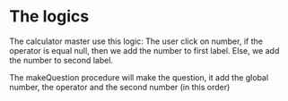 # The logics
The calculator master use this logic: 
The user click on number, if the operator is equal null, then we add the number to first label.
Else, we add the number to second label.

The makeQuestion procedure will make the question, it add the global number, the operator and the second number (in this order)